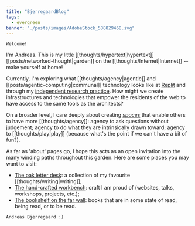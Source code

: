 ```yaml
---
title: "BjerregaardBlog"
tags:
  - evergreen
banner: "./posts/images/AdobeStock_588829468.svg"
---
```


```poetry
Welcome!
```

I'm Andreas. This is my little [[thoughts/hypertext|hypertext]] [[posts/networked-thought|garden]] on the [[thoughts/Internet|Internet]] -- make yourself at home!

Currently, I'm exploring what [[thoughts/agency|agentic]] and [[posts/agentic-computing|communal]] technology looks like at [Replit](https://replit.com/) and through my [independent research practice](/tags/rhizome). How might we create infrastructures and technologies that empower the residents of the web to have access to the same tools as the architects?

On a broader level, I care deeply about creating _[spaces](https://lu.ma/playspace)_ that enable others to have more [[thoughts/agency]]: agency to ask questions without judgement; agency to do what they are intrinsically drawn toward; agency to [[thoughts/play|play]] (because what's the point if we can't have a bit of fun?).

As far as 'about' pages go, I hope this acts as an open invitation into the many winding paths throughout this garden. Here are some places you may want to visit:

- [The oak letter desk](/posts/): a collection of my favourite [[thoughts/writing|writing]];
- [The hand-crafted workbench](thoughts/craft.md): craft I am proud of (websites, talks, workshops, projects, etc.);
- [The bookshelf on the far wall](/books): books that are in some state of read, being read, or to be read.

```poetry
Andreas Bjerregaard :)
```
